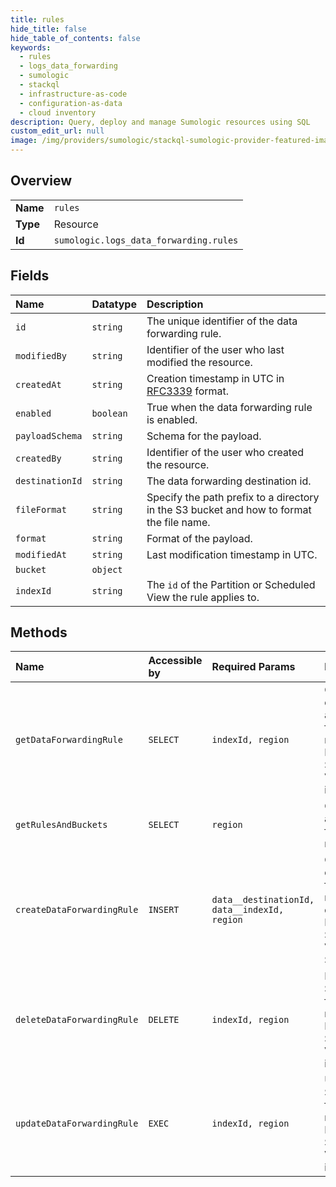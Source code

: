 ```yaml
---
title: rules
hide_title: false
hide_table_of_contents: false
keywords:
  - rules
  - logs_data_forwarding
  - sumologic    
  - stackql
  - infrastructure-as-code
  - configuration-as-data
  - cloud inventory
description: Query, deploy and manage Sumologic resources using SQL
custom_edit_url: null
image: /img/providers/sumologic/stackql-sumologic-provider-featured-image.png
---
```

  
    

## Overview
<table><tbody>
<tr><td><b>Name</b></td><td><code>rules</code></td></tr>
<tr><td><b>Type</b></td><td>Resource</td></tr>
<tr><td><b>Id</b></td><td><code>sumologic.logs_data_forwarding.rules</code></td></tr>
</tbody></table>

## Fields
| Name | Datatype | Description |
|:-----|:---------|:------------|
| `id` | `string` | The unique identifier of the data forwarding rule. |
| `modifiedBy` | `string` | Identifier of the user who last modified the resource. |
| `createdAt` | `string` | Creation timestamp in UTC in [RFC3339](https://tools.ietf.org/html/rfc3339) format. |
| `enabled` | `boolean` | True when the data forwarding rule is enabled. |
| `payloadSchema` | `string` | Schema for the payload. |
| `createdBy` | `string` | Identifier of the user who created the resource. |
| `destinationId` | `string` | The data forwarding destination id. |
| `fileFormat` | `string` | Specify the path prefix to a directory in the S3 bucket and how to format the file name. |
| `format` | `string` | Format of the payload. |
| `modifiedAt` | `string` | Last modification timestamp in UTC. |
| `bucket` | `object` |  |
| `indexId` | `string` | The `id` of the Partition or Scheduled View the rule applies to. |
## Methods
| Name | Accessible by | Required Params | Description |
|:-----|:--------------|:----------------|:------------|
| `getDataForwardingRule` | `SELECT` | `indexId, region` | Get the details of an S3 data forwarding rule by its Partition or Scheduled View identifier. |
| `getRulesAndBuckets` | `SELECT` | `region` | Get a list of all S3 data forwarding rules. |
| `createDataForwardingRule` | `INSERT` | `data__destinationId, data__indexId, region` | Create a data forwarding rule to send data from a Partition or Scheduled View to an S3 bucket. |
| `deleteDataForwardingRule` | `DELETE` | `indexId, region` | Delete an S3 data forwarding rule by its Partition or Scheduled View identifier. |
| `updateDataForwardingRule` | `EXEC` | `indexId, region` | Update an S3 data forwarding rule by its Partition or Scheduled View identifier. |
